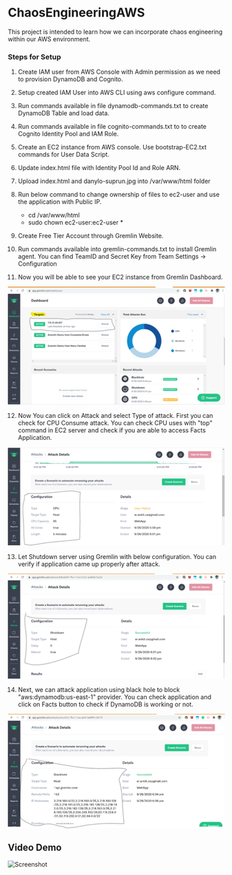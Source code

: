# ChaosEngineeringAWS
This project is intended to learn how we can incorporate chaos engineering within our AWS environment.

### Steps for Setup

1. Create IAM user from AWS Console with Admin permission as we need to provision DynamoDB and Cognito.

2. Setup created IAM User into AWS CLI using aws configure command.

3. Run commands available in file dynamodb-commands.txt  to create DynamoDB Table and load data.

4. Run commands available in file cognito-commands.txt to to create Cognito Identity Pool and IAM Role.

5. Create an EC2 instance from AWS console. Use bootstrap-EC2.txt commands for User Data Script.

6. Update index.html file with Identity Pool Id and Role ARN.

7. Upload index.html and danylo-suprun.jpg into /var/www/html folder

8. Run below command to change ownership of files to ec2-user and use the application with Public IP.
    - cd /var/www/html
    - sudo chown ec2-user:ec2-user *
9. Create Free Tier Account through Gremlin Website.

10. Run commands available into gremlin-commands.txt to install Gremlin agent. You can find TeamID and Secret Key from Team Settings -> Configuration

11. Now you will be able to see your EC2 instance from Gremlin Dashboard.

![Screenshot](Targets.png)

12. Now You can click on Attack and select Type of attack. First you can check for CPU Consume attack. You can check CPU uses with "top" command in EC2 server and check if you are able to access Facts Application.

![Screenshot](CPUAttack.png)

13. Let Shutdown server using Gremlin with below configuration. You can verify if application came up properly after attack.

![Screenshot](Shutdown.png)

14. Next, we can attack application using black hole to block "aws:dynamodb:us-east-1" provider. You can check application and click on Facts button to check if DynamoDB is working or not.

![Screenshot](Blackhole.png)

## Video Demo

![Screenshot](ChaosEngineering.gif)
